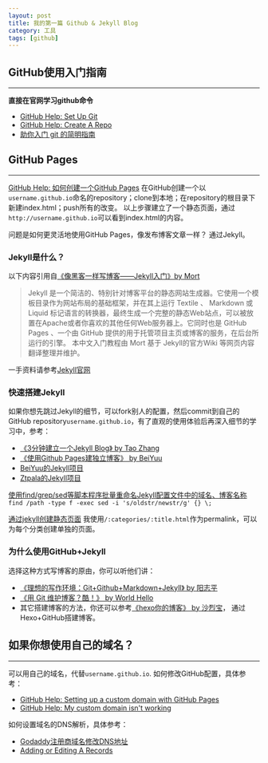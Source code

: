 ```yaml
---
layout: post
title: 我的第一篇 Github & Jekyll Blog
category: 工具
tags: [github]
---
```


## GitHub使用入门指南

------
**直接在官网学习github命令**
 
- [GitHub Help: Set Up Git](https://help.github.com/articles/set-up-git)
- [GitHub Help: Create A Repo](https://help.github.com/articles/create-a-repo)
- [助你入门 git 的简明指南](http://rogerdudler.github.io/git-guide/index.zh.html)


## GitHub Pages

------
[GitHub Help: 如何创建一个GitHub Pages](https://pages.github.com/)
在GitHub创建一个以`username.github.io`命名的repository；clone到本地；在repository的根目录下新建index.html；push所有的改变。
以上步骤建立了一个静态页面，通过`http://username.github.io`可以看到index.html的内容。

问题是如何更灵活地使用GitHub Pages，像发布博客文章一样？
通过Jekyll。

### Jekyll是什么？

<!-- more -->

以下内容引用自[《像黑客一样写博客——Jekyll入门》by Mort](http://www.soimort.org/posts/101/)

> Jekyll 是一个简洁的、特别针对博客平台的静态网站生成器。它使用一个模板目录作为网站布局的基础框架，并在其上运行 Textile 、 Markdown 或 Liquid 标记语言的转换器，最终生成一个完整的静态Web站点，可以被放置在Apache或者你喜欢的其他任何Web服务器上。它同时也是 GitHub Pages 、一个由 GitHub 提供的用于托管项目主页或博客的服务，在后台所运行的引擎。
> 本中文入门教程由 Mort 基于 Jekyll的官方Wiki 等网页内容翻译整理并维护。

一手资料请参考[Jekyll官网](http://jekyllrb.com/)


### 快速搭建Jekyll

如果你想先跳过Jekyll的细节，可以fork别人的配置，然后commit到自己的GitHub repository`username.github.io`，有了直观的使用体验后再深入细节的学习中，参考：

- [《3分钟建立一个Jekyll Blog》 by Tao Zhang](http://ztpala.com/2012/01/12/zero-to-hosted-jekyll-blog-in-3-minutes/)
- [《使用Github Pages建独立博客》 by BeiYuu](http://beiyuu.com/github-pages/)
- [BeiYuu的Jekyll项目](https://github.com/beiyuu/beiyuu.github.com.git)
- [Ztpala的Jekyll项目](https://github.com/pala/pala.github.com)

[使用find/grep/sed等脚本程序批量重命名Jekyll配置文件中的域名、博客名称](http://stackoverflow.com/questions/6178498/using-grep-and-sed-to-find-and-replace-a-string)
`find /path -type f -exec sed -i 's/oldstr/newstr/g' {} \;`

[通过jekyll创建静态页面](http://jekyllrb.com/docs/pages/)
我使用`/:categories/:title.html`作为permalink，可以为每个分类创建单独的页面。


### 为什么使用GitHub+Jekyll

选择这种方式写博客的原由，你可以听他们讲：

- [《理想的写作环境：Git+Github+Markdown+Jekyll》 by 阳志平](http://www.yangzhiping.com/tech/writing-space.html)
- [《用 Git 维护博客？酷！》 by World Hello](http://www.worldhello.net/2011/11/29/jekyll-based-blog-setup.html)
- 其它搭建博客的方法，你还可以参考[《hexo你的博客》 by 沙烈宝](http://ibruce.info/2013/11/22/hexo-your-blog/)， 通过Hexo+GitHub搭建博客。



## 如果你想使用自己的域名？

------
可以用自己的域名，代替`username.github.io`.
如何修改GitHub配置，具体参考：

- [GitHub Help: Setting up a custom domain with GitHub Pages](https://help.github.com/articles/setting-up-a-custom-domain-with-github-pages)
- [GitHub Help: My custom domain isn't working](https://help.github.com/articles/my-custom-domain-isn-t-working)

如何设置域名的DNS解析，具体参考：

- [Godaddy注册商域名修改DNS地址](https://support.dnspod.cn/Kb/showarticle/tsid/42/)
- [Adding or Editing A Records](http://support.godaddy.com/help/article/680/managing-dns-for-your-domain-names)
